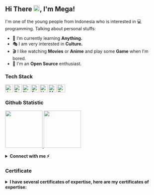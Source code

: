 <h2 align="left">Hi There <img src="https://raw.githubusercontent.com/MartinHeinz/MartinHeinz/master/wave.gif" width="20px">, I'm Mega!</h2>

I'm one of the young people from Indonesia who is interested in 💻 programming. Talking about personal stuffs:

- 🌱 I’m currently learning **Anything.**
- 🎭 I am very interested in **Culture.**
- 🎬 I like watching **Movies** or **Anime** and play some **Game** when I'm bored.
- 🤠 I'm an **Open Source** enthusiast.

### Tech Stack

<p align="left">
<a href="https://developer.mozilla.org/en-US/docs/Web/JavaScript" target="_blank" rel="noreferrer"><img align="left" title="JavaScript" src="https://raw.githubusercontent.com/danielcranney/readme-generator/main/public/icons/skills/javascript-colored.svg" width="25px" height="25px" alt="JavaScript" /></a>
<a href="https://reactjs.org/" target="_blank" rel="noreferrer"><img align="left" title="ReactJS" src="https://raw.githubusercontent.com/danielcranney/readme-generator/main/public/icons/skills/react-colored.svg" width="25px" height="25px" alt="React" /></a>
<!-- <a href="https://nextjs.org/docs" target="_blank" rel="noreferrer"><img title="NextJs" src="https://raw.githubusercontent.com/danielcranney/readme-generator/main/public/icons/skills/nextjs-colored.svg" width="36" height="36" alt="NextJs" /></a> -->
<a href="https://nodejs.org/en/" target="_blank" rel="noreferrer"><img align="left" title="NodeJS" src="https://raw.githubusercontent.com/danielcranney/readme-generator/main/public/icons/skills/nodejs-colored.svg"width="25px" height="25px" alt="NodeJS" /></a>
<a href="https://expressjs.com/" target="_blank" rel="noreferrer"><img align="left" title="Express" src="https://raw.githubusercontent.com/danielcranney/readme-generator/main/public/icons/skills/express-colored.svg" width="25px" height="25px" alt="Express" /></a>
<a href="https://hapi.dev/" target="_blank" rel="noreferrer"><img align="left" title="Hapi (NodeJS HTTP Framework)" width="25px" height="25px" src="https://avatars.githubusercontent.com/u/3774533?s=200&v=4" /></a>
<a href="https://www.mongodb.com/" target="_blank" rel="noreferrer"><img align="left" title="MongoDB" src="https://raw.githubusercontent.com/danielcranney/readme-generator/main/public/icons/skills/mongodb-colored.svg" width="25px" height="25px" alt="MongoDB" /></a>
<a href="https://www.postgresql.org/" target="_blank" rel="noreferrer"><img title="PostgreeSQL" src="https://raw.githubusercontent.com/danielcranney/readme-generator/main/public/icons/skills/postgresql-colored.svg" width="25px" height="25px" alt="PostgreSQL" /></a>
</p>

### Github Statistic

<p align="left">
<a href="https://github.com/megaariii">
  <img height="120em" src="https://github-readme-stats-eight-theta.vercel.app/api?username=megaariii&show_icons=true&theme=algolia&include_all_commits=true&count_private=true"/>
  <img height="120em" src="https://github-readme-stats-eight-theta.vercel.app/api/top-langs/?username=megaariii&layout=compact&langs_count=8&theme=algolia"/>
</a>
</p>

<details>
  <summary><strong>Connect with me ⚡️<strong></summary><br>

- Portfolio: [On Progress](https://www.google.com)
- LinkedIn: [linkedin.com/in/i-wayan-mega-arimerta-b95922200](https://www.linkedin.com/in/i-wayan-mega-arimerta-b95922200/)
- Instagram: [instagram.com/megaariii](https://www.instagram.com/megaariii)
  </details>

### Certificate

<details>
  <summary><strong>I have several certificates of expertise, here are my certificates of expertise:<strong></summary><br>

- [Responsive Web Design](https://www.freecodecamp.org/certification/megaariii/responsive-web-design) ~ freeCodeCamp
- [JavaScript Algorithms and Data Structures](https://www.freecodecamp.org/certification/megaariii/javascript-algorithms-and-data-structures) ~ freeCodeCamp
- [JavaScript](https://www.sololearn.com/certificates/course/en/24397451/1024/landscape/png) ~ SoloLearn
- [React + Redux](https://www.sololearn.com/Certificate/1097-24397451/jpg/) ~ SoloLearn
- [JavaScript (Basic)](https://www.hackerrank.com/certificates/a8bc67d6fae8) ~ HackerRank
  </details>
